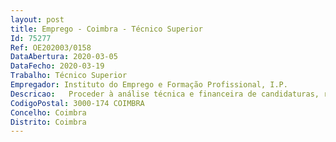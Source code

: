 ```yaml
--- 
layout: post
title: Emprego - Coimbra - Técnico Superior
Id: 75277
Ref: OE202003/0158
DataAbertura: 2020-03-05
DataFecho: 2020-03-19
Trabalho: Técnico Superior
Empregador: Instituto do Emprego e Formação Profissional, I.P.
Descricao:   Proceder à análise técnica e financeira de candidaturas, reembolsos e saldos de projetos de formação profissional da Tipologia 3.01 – Qualificação de Pessoas com deficiência e Incapacidade, no âmbito da intervenção do IEFP, IP como Organismo Intermédio   Proceder ao acompanhamento e realização de verificação no local aos projetos aprovados   Colaborar na elaboração de instrumentos de apoio às tarefas desenvolvidas   Verificar, validar e agregar informação relativa às candidaturas, reembolsos e saldos, dos projetos apresentados pelo IEFP, I. P. aos diferentes programas do PT2020
CodigoPostal: 3000-174 COIMBRA
Concelho: Coimbra
Distrito: Coimbra
--- 
```

